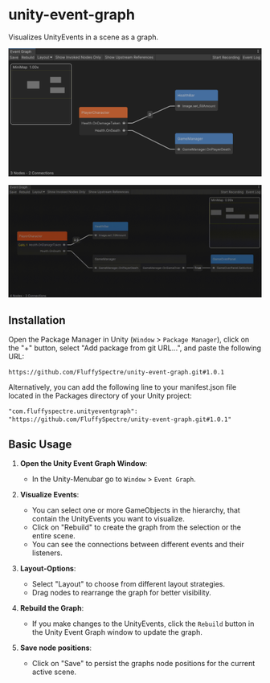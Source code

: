 # unity-event-graph

Visualizes UnityEvents in a scene as a graph.

![Screenshot](Media/screenshot1.png)

![Event Tracking](Media/event_tracking.gif)

## Installation

Open the Package Manager in Unity (`Window` > `Package Manager`), click on the "+" button, select "Add package from git URL...", and paste the following URL:

```
https://github.com/FluffySpectre/unity-event-graph.git#1.0.1
```

Alternatively, you can add the following line to your manifest.json file located in the Packages directory of your Unity project:

```
"com.fluffyspectre.unityeventgraph": "https://github.com/FluffySpectre/unity-event-graph.git#1.0.1"
```

## Basic Usage

1. **Open the Unity Event Graph Window**:
    - In the Unity-Menubar go to `Window` > `Event Graph`.

2. **Visualize Events**:
    - You can select one or more GameObjects in the hierarchy, that contain the UnityEvents you want to visualize.
    - Click on "Rebuild" to create the graph from the selection or the entire scene.
    - You can see the connections between different events and their listeners.

3. **Layout-Options**:
    - Select "Layout" to choose from different layout strategies.
    - Drag nodes to rearrange the graph for better visibility.

4. **Rebuild the Graph**:
    - If you make changes to the UnityEvents, click the `Rebuild` button in the Unity Event Graph window to update the graph.

5. **Save node positions**:
    - Click on "Save" to persist the graphs node positions for the current active scene.
